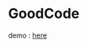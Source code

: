 # GoodCode

demo : <a href="https://pawankurrey.github.io/AboutMe/AboutMe/index.html" target="_blank">here</a>
